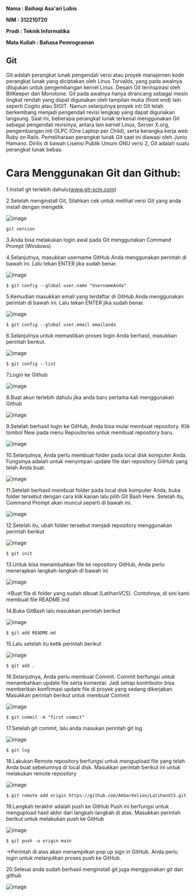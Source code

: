 <b>Nama : Baihaqi Asa'ari Lubis</b>

<b>NIM : 312210720</b>

<b>Prodi : Teknik Informatika</b>

<b>Mata Kuliah : Bahasa Pemrograman</b>

<h2>Git</h2>
Git adalah perangkat lunak pengendali versi atau proyek manajemen kode perangkat lunak yang diciptakan oleh Linus Torvalds, yang pada awalnya ditujukan untuk pengembangan kernel Linux. Desain Git terinspirasi oleh BitKeeper dan Monotone. Git pada awalnya hanya dirancang sebagai mesin tingkat rendah yang dapat digunakan oleh tampilan muka (front end) lain seperti Cogito atau StGIT. Namun selanjutnya proyek inti Git telah berkembang menjadi pengendali revisi lengkap yang dapat digunakan langsung. Saat ini, beberapa perangkat lunak terkenal menggunakan Git sebagai pengendali revisinya, antara lain kernel Linux, Server X.org, pengembangan inti OLPC (One Laptop per Child), serta kerangka kerja web Ruby on Rails. Pemeliharaan perangkat lunak Git saat ini diawasi oleh Junio Hamano. Dirilis di bawah Lisensi Publik Umum GNU versi 2, Git adalah suatu perangkat lunak bebas. 

# Cara Menggunakan Git dan Github:

1.Install git terlebih dahulu(www.git-scm.com)

2.Setelah menginstall Git, Silahkan cek untuk melihat versi Git yang anda install dengan mengetik

![image](https://user-images.githubusercontent.com/108067634/215322900-f41617a6-304a-4864-b322-c64bf6645717.png)

    git version
  
3.Anda bisa melakukan login awal pada Git  menggunakan Command Prompt  (Windows)

4.Selanjutnya, masukkan username GitHub Anda menggunakan perintah di bawah ini. Lalu tekan ENTER jika sudah benar.

![image](https://user-images.githubusercontent.com/108067634/215322932-346f8915-f3fb-4d14-b6aa-8167707f3a79.png)

    $ git config --global user.name "UsernameAnda"
  
5.Kemudian masukkan email yang terdaftar di GitHub Anda menggunakan perintah di bawah  ini. Lalu tekan ENTER jika sudah benar.

![image](https://user-images.githubusercontent.com/108067634/215322940-5fe315ac-5fd2-4684-b710-fa1a768eaffb.png)
      
    $ git config --global user.email emailanda
  
6.Selanjutnya untuk memastikan proses login Anda berhasil, masukkan perintah berikut.

![image](https://user-images.githubusercontent.com/108067634/215322953-411de525-d8e5-4c25-a282-7abb55289702.png)
       
    $ git config --list
  
7.Login ke Github

![image](https://user-images.githubusercontent.com/108067634/215322969-af369109-ccf4-43f2-86ed-ee1c17ad71b8.png)
  
8.Buat akun terlebih dahulu jika anda baru pertama kali menggunakan Github

![image](https://user-images.githubusercontent.com/108067634/215322982-73005c76-94b8-453b-bc8f-786fef9be4bb.png)
  
9.Setelah berhasil login ke GitHub, Anda bisa mulai membuat repository. Klik tombol New pada menu Repositories untuk membuat repository baru.

![image](https://user-images.githubusercontent.com/108067634/215322996-aac22d1d-f83d-4116-a3e1-a9ac7eb0bdba.png)

10.Selanjutnya, Anda perlu membuat folder pada local disk komputer Anda. Fungsinya adalah untuk menyimpan update file dari repository GitHub yang telah Anda buat.

![image](https://user-images.githubusercontent.com/108067634/215323002-a703aa89-15d2-4909-b10b-44cd7bb888fa.png)
  
11.Setelah berhasil membuat folder pada local disk komputer Anda, buka folder tersebut dengan cara klik kanan lalu pilih Git Bash Here. Setelah itu, Command Prompt akan muncul seperti di bawah ini. 

![image](https://user-images.githubusercontent.com/108067634/215323014-e3aaa0f6-a8c5-492f-915c-dda31fbfe35e.png)
  
12.Setelah itu, ubah folder tersebut menjadi repository menggunakan perintah berikut

![image](https://user-images.githubusercontent.com/108067634/215323020-7d2e7eda-0ce2-47aa-b1d7-4b04b3fb3b3a.png)
       
    $ git init

13.Untuk bisa menambahkan file ke repository GitHub, Anda perlu menerapkan langkah-langkah di bawah ini

![image](https://user-images.githubusercontent.com/108067634/215323029-0ba99aff-6078-4131-9512-086119cdca68.png)
   
->Buat file di folder yang sudah dibuat (LatihanVCS). Contohnya, di sini kami membuat file README.md

14.Buka GitBash lalu masukkan perintah berikut

![image](https://user-images.githubusercontent.com/108067634/215323039-3db29e25-b9e3-4c23-8969-0fdc38f26d81.png)
      
    $ git add README.md
   
15.Lalu setelah itu ketik perintah berikut

![image](https://user-images.githubusercontent.com/108067634/215323047-ca0b8dd4-a210-4ee0-b60d-a185e3ec01b1.png)

    $ git add .
    
16.Selanjutnya, Anda perlu membuat Commit. Commit berfungsi untuk menambahkan update file serta komentar. Jadi setiap kontributor bisa memberikan konfirmasi update file di proyek yang sedang dikerjakan. Masukkan perintah berikut untuk membuat Commit

![image](https://user-images.githubusercontent.com/108067634/215323066-9aeaf6e5-efa6-4fa8-9085-51d914c57df5.png)
    
    $ git commit -m "first commit"
   
17.Setelah git commit, lalu anda masukan perintah git log

![image](https://user-images.githubusercontent.com/108067634/215323073-898ff74e-19db-41d3-bb93-8cbef6c88874.png)

        
    $ git log
     
18.Lakukan Remote repository berfungsi untuk mengupload file yang telah Anda buat sebelumnya di local disk. Masukkan perintah berikut ini untuk melakukan remote repository

![image](https://user-images.githubusercontent.com/108067634/215323088-efd8e551-6cd1-42e1-9156-84310121b77b.png)
        
    $ git remote add origin https://github.com/AkbarXelion/LatihanVCS.git
   
19.Langkah terakhir adalah push ke GitHub Push ini berfungsi untuk mengupload hasil akhir dari langkah-langkah di atas. Masukkan perintah berikut untuk melakukan push ke GitHub

![image](https://user-images.githubusercontent.com/108067634/215323094-9df2b651-9b14-4f94-94f1-4bffa88e88a4.png)
        
    $ git push -u origin main

->Perintah di atas akan menampilkan pop up sign in GitHub. Anda perlu login untuk melanjutkan proses push ke GitHub.
      
20.Selesai anda sudah berhasil menginstall git juga menggunakan git dan github

![image](https://user-images.githubusercontent.com/108067634/215323107-7e142916-92af-4709-8805-cda0bc85d7eb.png)
